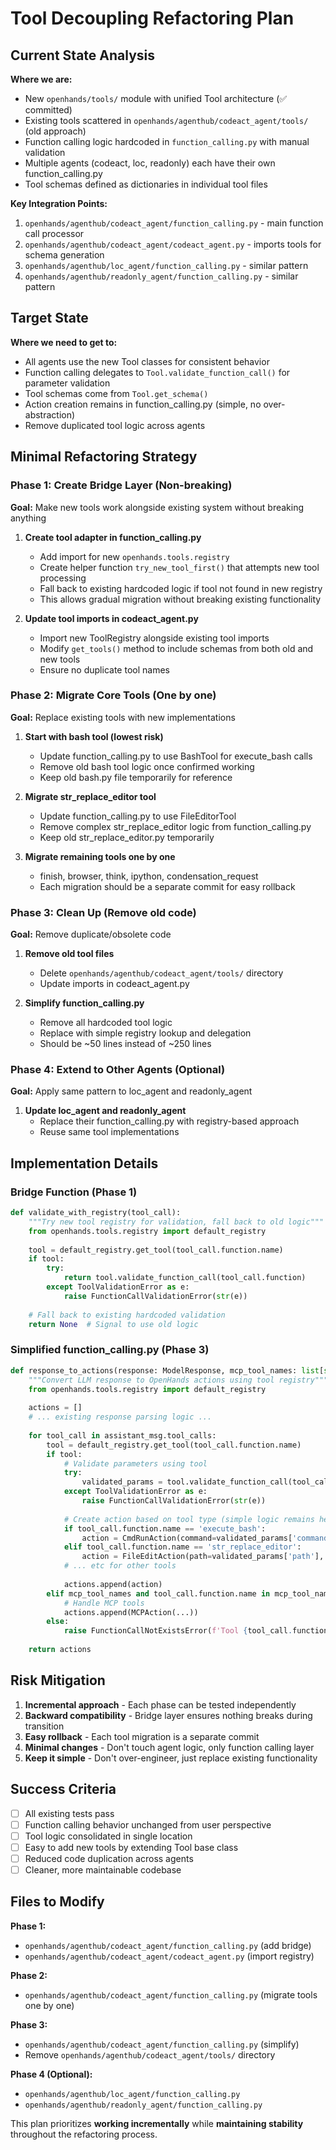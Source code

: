 # Tool Decoupling Refactoring Plan

## Current State Analysis

**Where we are:**
- New `openhands/tools/` module with unified Tool architecture (✅ committed)
- Existing tools scattered in `openhands/agenthub/codeact_agent/tools/` (old approach)
- Function calling logic hardcoded in `function_calling.py` with manual validation
- Multiple agents (codeact, loc, readonly) each have their own function_calling.py
- Tool schemas defined as dictionaries in individual tool files

**Key Integration Points:**
1. `openhands/agenthub/codeact_agent/function_calling.py` - main function call processor
2. `openhands/agenthub/codeact_agent/codeact_agent.py` - imports tools for schema generation
3. `openhands/agenthub/loc_agent/function_calling.py` - similar pattern
4. `openhands/agenthub/readonly_agent/function_calling.py` - similar pattern

## Target State

**Where we need to get to:**
- All agents use the new Tool classes for consistent behavior
- Function calling delegates to `Tool.validate_function_call()` for parameter validation
- Tool schemas come from `Tool.get_schema()`
- Action creation remains in function_calling.py (simple, no over-abstraction)
- Remove duplicated tool logic across agents

## Minimal Refactoring Strategy

### Phase 1: Create Bridge Layer (Non-breaking)
**Goal:** Make new tools work alongside existing system without breaking anything

1. **Create tool adapter in function_calling.py**
   - Add import for new `openhands.tools.registry`
   - Create helper function `try_new_tool_first()` that attempts new tool processing
   - Fall back to existing hardcoded logic if tool not found in new registry
   - This allows gradual migration without breaking existing functionality

2. **Update tool imports in codeact_agent.py**
   - Import new ToolRegistry alongside existing tool imports
   - Modify `get_tools()` method to include schemas from both old and new tools
   - Ensure no duplicate tool names

### Phase 2: Migrate Core Tools (One by one)
**Goal:** Replace existing tools with new implementations

1. **Start with bash tool (lowest risk)**
   - Update function_calling.py to use BashTool for execute_bash calls
   - Remove old bash tool logic once confirmed working
   - Keep old bash.py file temporarily for reference

2. **Migrate str_replace_editor tool**
   - Update function_calling.py to use FileEditorTool
   - Remove complex str_replace_editor logic from function_calling.py
   - Keep old str_replace_editor.py temporarily

3. **Migrate remaining tools one by one**
   - finish, browser, think, ipython, condensation_request
   - Each migration should be a separate commit for easy rollback

### Phase 3: Clean Up (Remove old code)
**Goal:** Remove duplicate/obsolete code

1. **Remove old tool files**
   - Delete `openhands/agenthub/codeact_agent/tools/` directory
   - Update imports in codeact_agent.py

2. **Simplify function_calling.py**
   - Remove all hardcoded tool logic
   - Replace with simple registry lookup and delegation
   - Should be ~50 lines instead of ~250 lines

### Phase 4: Extend to Other Agents (Optional)
**Goal:** Apply same pattern to loc_agent and readonly_agent

1. **Update loc_agent and readonly_agent**
   - Replace their function_calling.py with registry-based approach
   - Reuse same tool implementations

## Implementation Details

### Bridge Function (Phase 1)
```python
def validate_with_registry(tool_call):
    """Try new tool registry for validation, fall back to old logic"""
    from openhands.tools.registry import default_registry
    
    tool = default_registry.get_tool(tool_call.function.name)
    if tool:
        try:
            return tool.validate_function_call(tool_call.function)
        except ToolValidationError as e:
            raise FunctionCallValidationError(str(e))
    
    # Fall back to existing hardcoded validation
    return None  # Signal to use old logic
```

### Simplified function_calling.py (Phase 3)
```python
def response_to_actions(response: ModelResponse, mcp_tool_names: list[str] | None = None) -> list[Action]:
    """Convert LLM response to OpenHands actions using tool registry"""
    from openhands.tools.registry import default_registry
    
    actions = []
    # ... existing response parsing logic ...
    
    for tool_call in assistant_msg.tool_calls:
        tool = default_registry.get_tool(tool_call.function.name)
        if tool:
            # Validate parameters using tool
            try:
                validated_params = tool.validate_function_call(tool_call.function)
            except ToolValidationError as e:
                raise FunctionCallValidationError(str(e))
            
            # Create action based on tool type (simple logic remains here)
            if tool_call.function.name == 'execute_bash':
                action = CmdRunAction(command=validated_params['command'], ...)
            elif tool_call.function.name == 'str_replace_editor':
                action = FileEditAction(path=validated_params['path'], ...)
            # ... etc for other tools
            
            actions.append(action)
        elif mcp_tool_names and tool_call.function.name in mcp_tool_names:
            # Handle MCP tools
            actions.append(MCPAction(...))
        else:
            raise FunctionCallNotExistsError(f'Tool {tool_call.function.name} not found')
    
    return actions
```

## Risk Mitigation

1. **Incremental approach** - Each phase can be tested independently
2. **Backward compatibility** - Bridge layer ensures nothing breaks during transition
3. **Easy rollback** - Each tool migration is a separate commit
4. **Minimal changes** - Don't touch agent logic, only function calling layer
5. **Keep it simple** - Don't over-engineer, just replace existing functionality

## Success Criteria

- [ ] All existing tests pass
- [ ] Function calling behavior unchanged from user perspective  
- [ ] Tool logic consolidated in single location
- [ ] Easy to add new tools by extending Tool base class
- [ ] Reduced code duplication across agents
- [ ] Cleaner, more maintainable codebase

## Files to Modify

**Phase 1:**
- `openhands/agenthub/codeact_agent/function_calling.py` (add bridge)
- `openhands/agenthub/codeact_agent/codeact_agent.py` (import registry)

**Phase 2:**
- `openhands/agenthub/codeact_agent/function_calling.py` (migrate tools one by one)

**Phase 3:**
- `openhands/agenthub/codeact_agent/function_calling.py` (simplify)
- Remove `openhands/agenthub/codeact_agent/tools/` directory

**Phase 4 (Optional):**
- `openhands/agenthub/loc_agent/function_calling.py`
- `openhands/agenthub/readonly_agent/function_calling.py`

This plan prioritizes **working incrementally** while **maintaining stability** throughout the refactoring process.